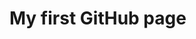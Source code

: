 <html>
  <head>
    <title>My first githu page</title>
  </head>
  <body>
    <h1>My first GitHub page </h1>
  </body>
<html>

